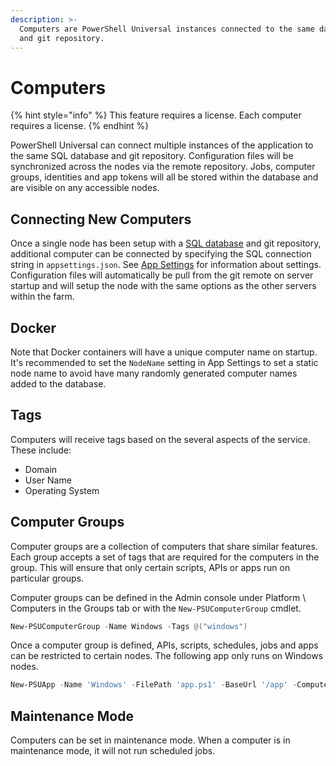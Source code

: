 ```yaml
---
description: >-
  Computers are PowerShell Universal instances connected to the same database
  and git repository.
---
```


# Computers

{% hint style="info" %}
This feature requires a license. Each computer requires a license.&#x20;
{% endhint %}

PowerShell Universal can connect multiple instances of the application to the same SQL database and git repository. Configuration files will be synchronized across the nodes via the remote repository. Jobs, computer groups, identities and app tokens will all be stored within the database and are visible on any accessible nodes.&#x20;

## Connecting New Computers

Once a single node has been setup with a [SQL database](../config/persistence.md) and git repository, additional computer can be connected by specifying the SQL connection string in `appsettings.json`. See [App Settings](../config/settings.md) for information about settings. Configuration files will automatically be pull from the git remote on server startup and will setup the node with the same options as the other servers within the farm.&#x20;

## Docker&#x20;

Note that Docker containers will have a unique computer name on startup. It's recommended to set the `NodeName` setting in App Settings to set a static node name to avoid have many randomly generated computer names added to the database.&#x20;

## Tags&#x20;

Computers will receive tags based on the several aspects of the service. These include:&#x20;

* Domain
* User Name
* Operating System&#x20;

## Computer Groups

Computer groups are a collection of computers that share similar features. Each group accepts a set of tags that are required for the computers in the group. This will ensure that only certain scripts, APIs or apps run on particular groups.&#x20;

Computer groups can be defined in the Admin console under Platform \ Computers in the Groups tab or with the `New-PSUComputerGroup` cmdlet.&#x20;

```powershell
New-PSUComputerGroup -Name Windows -Tags @("windows")
```

Once a computer group is defined, APIs, scripts, schedules, jobs and apps can be restricted to certain nodes. The following app only runs on Windows nodes.&#x20;

```powershell
New-PSUApp -Name 'Windows' -FilePath 'app.ps1' -BaseUrl '/app' -ComputerGroup Windows
```

## Maintenance Mode

Computers can be set in maintenance mode. When a computer is in maintenance mode, it will not run scheduled jobs.&#x20;
